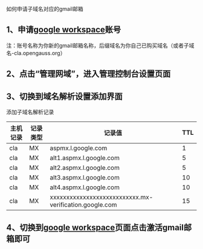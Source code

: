 如何申请子域名对应的gmail邮箱

## 1、申请[google workspace](https://workspace.google.com/)账号

注：账号名称为你新的gmail邮箱名称，后缀域名为你自己已购买域名（或者子域名-cla.opengauss.org）


## 2、点击“管理网域”，进入管理控制台设置页面

## 3、切换到域名解析设置添加界面
添加子域名解析记录

| 主机记录 | 记录类型| 记录值                  | TTL |
| ------- | ------- | -------                | --- |
|   cla	  |	MX      |aspmx.l.google.com      | 1 |	
|   cla	  |	MX      |alt1.aspmx.l.google.com | 5 |
|   cla	  |	MX      |alt2.aspmx.l.google.com | 5 |
|   cla	  |	MX      |alt3.aspmx.l.google.com | 10|
|   cla	  |	MX      |alt4.aspmx.l.google.com | 10|	
|   cla	  |	MX      |xxxxxxxxxxxxxxxxxxxxxxxxxxx.mx-verification.google.com | 15|	


## 4、切换到[google workspace](https://workspace.google.com/)页面点击激活gmail邮箱即可
